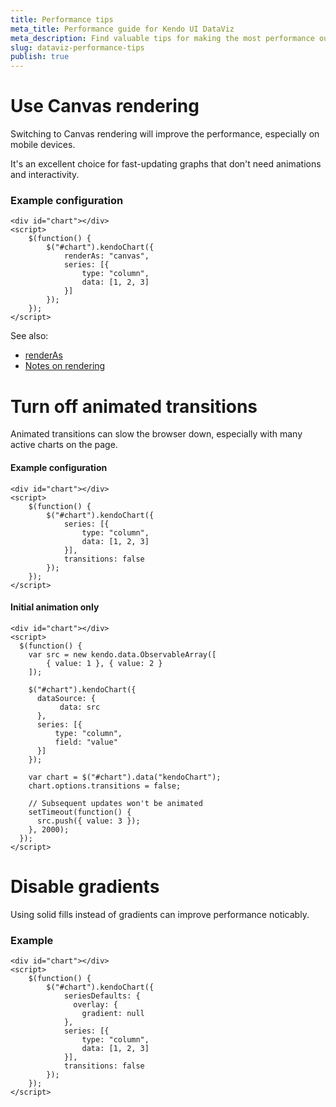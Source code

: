```yaml
---
title: Performance tips
meta_title: Performance guide for Kendo UI DataViz
meta_description: Find valuable tips for making the most performance out of the Kendo UI DataViz suite.
slug: dataviz-performance-tips
publish: true
---
```


# Use Canvas rendering

Switching to Canvas rendering will improve the performance, especially on mobile devices.

It's an excellent choice for fast-updating graphs that don't need animations and interactivity.

### Example configuration
    <div id="chart"></div>
    <script>
        $(function() {
            $("#chart").kendoChart({
                renderAs: "canvas",
                series: [{
                    type: "column",
                    data: [1, 2, 3]
                }]
            });
        });
    </script>

See also:

 - [renderAs](/kendo-ui/api/dataviz/chart#configuration-renderAs)
 - [Notes on rendering](/kendo-ui/getting-started/dataviz/rendering)

# Turn off animated transitions

Animated transitions can slow the browser down, especially with many active charts on the page.

#### Example configuration
    <div id="chart"></div>
    <script>
        $(function() {
            $("#chart").kendoChart({
                series: [{
                    type: "column",
                    data: [1, 2, 3]
                }],
                transitions: false
            });
        });
    </script>

#### Initial animation only
    <div id="chart"></div>
    <script>
      $(function() {
        var src = new kendo.data.ObservableArray([
            { value: 1 }, { value: 2 }
        ]);

        $("#chart").kendoChart({
          dataSource: {
               data: src
          },
          series: [{
              type: "column",
              field: "value"
          }]
        });

        var chart = $("#chart").data("kendoChart");
        chart.options.transitions = false;

        // Subsequent updates won't be animated
        setTimeout(function() {
          src.push({ value: 3 });
        }, 2000);
      });
    </script>

# Disable gradients

Using solid fills instead of gradients can improve performance noticably.

### Example
    <div id="chart"></div>
    <script>
        $(function() {
            $("#chart").kendoChart({
                seriesDefaults: {
                  overlay: {
                    gradient: null
                },
                series: [{
                    type: "column",
                    data: [1, 2, 3]
                }],
                transitions: false
            });
        });
    </script>
